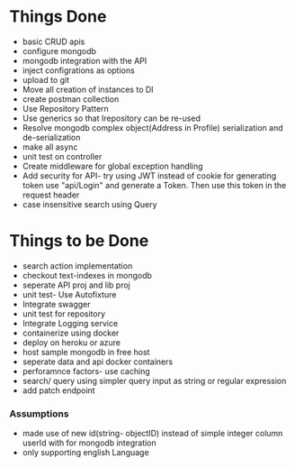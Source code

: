 # Things Done
* basic CRUD apis
* configure mongodb
* mongodb integration with the API
* inject configrations as options
* upload to git
* Move all creation of instances to DI
* create postman collection
* Use Repository Pattern
* Use generics so that Irepository can be re-used 
* Resolve mongodb complex object(Address in Profile) serialization and de-serialization
* make all async
* unit test on controller 
* Create middleware for global exception handling
* Add security for API- try using JWT instead of cookie
for generating token use "api/Login" and generate a Token. Then use this token in the request header
* case insensitive search using Query

# Things to be Done
* search action implementation
* checkout text-indexes in mongodb 
* seperate API proj and lib proj
* unit test- Use Autofixture
* Integrate swagger 
* unit test for repository
* Integrate Logging service
* containerize using docker
* deploy on heroku or azure
* host sample mongodb in free host
* seperate data and api docker containers
* perforamnce factors- use caching
* search/ query using simpler query input as string or regular expression
* add patch endpoint

### Assumptions
* made use of new id(string- objectID) instead of simple integer column userId with  for mongodb integration
* only supporting english Language
